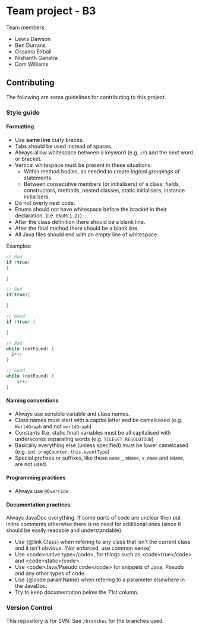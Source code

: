 # Team project - B3
Team members:


- Lewis Dawson
- Ben Durrans
- Ossama Edbali
- Nishanth Ganatra
- Dom Williams

## Contributing

The following are some guidelines for contributing to this project.

### Style guide

#### Formatting

- Use **same line** curly braces.
- Tabs should be used instead of spaces.
- Always allow whitespace between a keyword (e.g. `if`) and the next word or bracket.
- Vertical whitespace must be present in these situations:
    * Within method bodies, as needed to create *logical groupings* of statements.
    * Between consecutive members (or initialisers) of a class: fields, constructors, methods, nested classes, static initialisers, instance initialisers.
- Do not overly nest code.
- Enums should not have whitespace before the bracket in their declaration. (i.e. `ENUM(1.2)`)
- After the class definition there should be a blank line.
- After the final method there should be a blank line.
- All Java files should end with an empty line of whitespace.

Examples:

```java
// Bad
if (true)
{

}

// Bad
if(true){

}

// Good
if (true) {

}
```

```java
// Bad
while (notFound) {
  i++;
}

// Good
while (notFound) {
    i++;
}
```

#### Naming conventions

- Always use sensible variable and class names.
- Class names must start with a capital letter and be camelcased (e.g. `WorldGraph` and not `worldGraph`)
- Constants (I.e. static final) variables must be all capitalised with underscores separating words (e.g. `TILESET_RESOLUTION`)
- Basically everything else (unless specified) must be lower camelcased (e.g. `int progCounter`, `this.eventType`)
- Special prefixes or suffixes, like these `name_`, `mName`, `s_name` and `kName`, are not used.

#### Programming practices

- Always use `@Override`

#### Documentation practices

Always JavaDoc everything. If some parts of code are unclear then put inline comments otherwise
there is no need for additional ones (since it should be easily readable and understandable).

- Use {@link Class} when refering to any class that isn't the current class and it isn't obvious. (Not enforced, use common sense)
- Use &lt;code&gt;native type&lt;/code&gt;, for things such as &lt;code&gt;true&lt;/code&gt; and &lt;code&gt;static&lt;/code&gt;.
- Use &lt;code&gt;Java/Pseudo code&lt;/code&gt; for snippets of Java, Pseudo and any other types of code.
- Use {@code paramName} when refering to a parameter elsewhere in the JavaDoc.
- Try to keep documentation below the 71st column.

### Version Control

This repository is for SVN. See `/branches` for the branches used.
